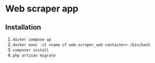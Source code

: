 # Web scraper app
## Installation
1. `docker compose up`
2. `docker exec -it <name of web-scraper_web container> /bin/bash`
3. `composer install`
4. `php artisan migrate`

